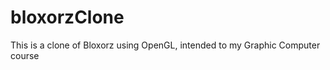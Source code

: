 bloxorzClone
============

This is a clone of Bloxorz using OpenGL, intended to my Graphic Computer course